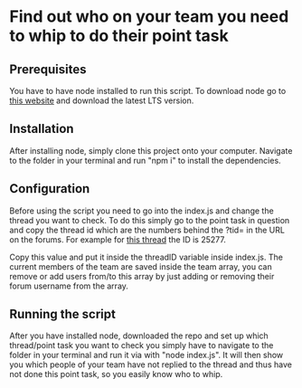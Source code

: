 # Find out who on your team you need to whip to do their point task

## Prerequisites
You have to have node installed to run this script. To download node go to [this website](https://nodejs.org/en/download/ "this website") and download the latest LTS version.

## Installation
After installing node, simply clone this project onto your computer. Navigate to the folder in your terminal and run "npm i" to install the dependencies.

## Configuration
Before using the script you need to go into the index.js and change the thread you want to check. To do this simply go to the point task in question and copy the thread id which are the numbers behind the ?tid= in the URL on the forums. For example for [this thread](https://forums.sim-football.com/showthread.php?tid=25277) the ID is 25277.

Copy this value and put it inside the threadID variable inside index.js. The current members of the team are saved inside the team array, you can remove or add users from/to this array by just adding or removing their forum username from the array. 

## Running the script
After you have installed node, downloaded the repo and set up which thread/point task you want to check you simply have to navigate to the folder in your terminal and run it via with "node index.js". It will then show you which people of your team have not replied to the thread and thus have not done this point task, so you easily know who to whip.
